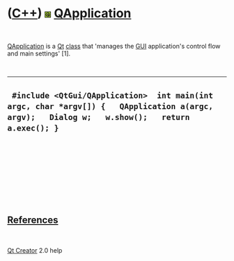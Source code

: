 



 

 

 

 

 

([C++](Cpp.md)) ![Qt](PicQt.png) [QApplication](CppQApplication.md)
=====================================================================

 

[QApplication](CppQApplication.md) is a [Qt](CppQt.md)
[class](CppClass.md) that 'manages the [GUI](CppGui.md) application's
control flow and main settings' \[1\].

 

  -------------------------------------------------------------------------------------------------------------------------------------------------
  ` #include <QtGui/QApplication>  int main(int argc, char *argv[]) {   QApplication a(argc, argv);   Dialog w;   w.show();   return a.exec(); }`
  -------------------------------------------------------------------------------------------------------------------------------------------------

 

 

 

 

 

[References](CppReferences.md)
-------------------------------

 

[Qt Creator](CppQtCreator.md) 2.0 help

 

 

 

 

 





 



